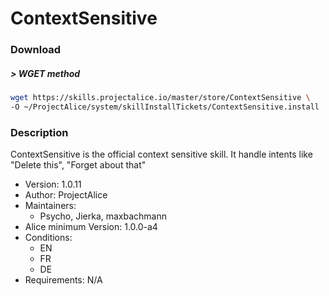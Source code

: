 # ContextSensitive

### Download

##### > WGET method
```bash
wget https://skills.projectalice.io/master/store/ContextSensitive \
-O ~/ProjectAlice/system/skillInstallTickets/ContextSensitive.install
```

### Description
ContextSensitive is the official context sensitive skill. It handle intents like "Delete this", "Forget about that"

- Version: 1.0.11
- Author: ProjectAlice
- Maintainers:
  - Psycho, Jierka, maxbachmann
- Alice minimum Version: 1.0.0-a4
- Conditions:
  - EN
  - FR
  - DE
- Requirements: N/A
